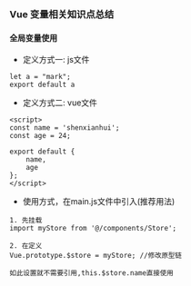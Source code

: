 ###  Vue 变量相关知识点总结

#### 全局变量使用
* 定义方式一: js文件
```text
let a = "mark";
export default a
```
* 定义方式二: vue文件
```text
<script>
const name = 'shenxianhui';
const age = 24;
 
export default {
    name,
    age
};
</script>
```
* 使用方式，在main.js文件中引入(推荐用法)
```text
1. 先挂载 
import myStore from '@/components/Store'; 

2. 在定义
Vue.prototype.$store = myStore; //修改原型链

如此设置就不需要引用,this.$store.name直接使用
```


